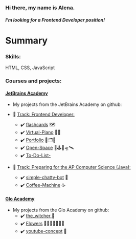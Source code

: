 ### Hi there, my name is Alena.
#### *I’m looking for a Frontend Developer position!*

# Summary
### Skills:
 HTML, CSS, JavaScript
### Courses and projects:
#### [JetBrains Academy](https://hyperskill.org/profile/3929743)
- My projects from the JetBrains Academy on github:

- :large_blue_diamond: [Track: Frontend Developer:](https://hyperskill.org/tracks/5)
    - :heavy_check_mark: [flashcards](https://github.com/Alena2020/flashcards) 🗺
    - :heavy_check_mark: [Virtual-Piano](https://github.com/Alena2020/Virtual-Piano) 🎹🎼  
    - :heavy_check_mark: [Portfolio](https://github.com/Alena2020/Portfolio) 🧰🗂🌌
    - :heavy_check_mark: [Open-Space](https://github.com/Alena2020/Open-Space) 🌌🕹🚀🛸🛰
    - :heavy_check_mark: [To-Do-List-](https://github.com/Alena2020/To-Do-List-)
- :large_blue_diamond: [Track: Preparing for the AP Computer Science (Java):](https://hyperskill.org/tracks/8)
    - :heavy_check_mark: [simple-chatty-bot](https://github.com/Alena2020/simple-chatty-bot) 🤖
    - :heavy_check_mark: [Coffee-Machine](https://github.com/Alena2020/Coffee-Machine) ☕️
#### [Glo Academy](https://glo.academy/)
- My projects from the Glo Academy on github:
     - :heavy_check_mark: [the_witcher ](https://github.com/Alena2020/the_witcher) 🐺
     - :heavy_check_mark:  [Flowers](https://github.com/Alena2020/Flowers) 💐🌷🌹🌺🌸🌼🌻  
     - :heavy_check_mark:  [youtube-concept](https://github.com/Alena2020/youtube-concept) 📒 
       







<!--
**Alena2020/Alena2020** is a ✨ _special_ ✨ repository because its `README.md` (this file) appears on your GitHub profile.
Languages and Tools:    
Books: 
Libraries and Frameworks:  

:white_check_mark: Это уже сделано    
:negative_squared_cross_mark: Я не буду это делать    
:black_square_button: делать или не делать, вот в чем вопрос?  


Here are some ideas to get you started:

- 🔭 I’m currently working on ...
- 🌱 I’m currently learning ...
- 👯 I’m looking to collaborate on ...
- 🤔 I’m looking for help with ...
- 💬 Ask me about ...
- 📫 How to reach me: ...
- 😄 Pronouns: ...
- ⚡ Fun fact: ...
-->

